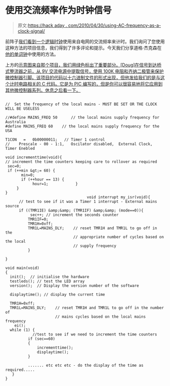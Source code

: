# 使用交流频率作为时钟信号

> 原文:[https://hack aday . com/2010/04/30/using-AC-frequency-as-a-clock-signal/](https://hackaday.com/2010/04/30/using-ac-frequency-as-a-clock-signal/)

前阵子[我们看到一个逻辑时钟](http://hackaday.com/2010/04/07/logic-clock-without-an-on-board-oscillator/)使用来自电网的交流频率来计时。我们询问了您使用这种方法的项目信息，我们得到了许多评论和提示。今天我们分享道格·杰克森在[他的单词钟](http://hackaday.com/2009/09/27/word-clock-tell-the-time-with-words/)中使用的方法。

上方的[示意图来自那个项目，我们用绿色标出了重要部分。[Doug]在信号到达桥式整流器之前，从 9V 交流电源中提取信号，使用 100K 电阻和齐纳二极管来保护微控制器引脚。该项目的代码以十六进制文件的形式出现，但他发给我们的是与这个计时电路相关的 C 代码。它是为 PIC 编写的，但是你可以很容易地将它应用到其他微控制器系列。休息之后看一下。](http://www.instructables.com/id/A-Word-Clock/step6/PCB-layout-Overlay-and-Schematic-files/)

```

//  Set the frequency of the local mains - MUST BE SET OR THE CLOCK WILL BE USELESS

//#define MAINS_FREQ 50      // the local mains supply frequency for Australia
#define MAINS_FREQ 60    // the local mains supply frequency for the USA

T1CON   =   0b00000011;   // Timer 1 control
//    Prescale - 00 - 1:1,   Oscilator disabled,  External Clock,  Timer Enebled

void incrementtime(void){
// increment the time counters keeping care to rollover as required
 sec=0;
 if (++min &gt;= 60) {
       min=0;
       if (++hour == 13) {
            hour=1;            }
     }
}
                                    void interrupt my_isr(void){
      // test to see if it was a Timer 1 interrupt - External mains source
      if ((TMR1IE) &amp;&amp; (TMR1IF) &amp;&amp; (mode==0)){
           sec++; // increment the seconds counter
          TMR1IF=0;
          TMR1H=0xff;
          TMR1L=MAINS_DLY;    // reset TMR1H and TMR1L to go off in the
                              // appropriate number of cycles based on the local
                              // supply frequency
          }

}

void main(void)
{
  init();  // initialise the hardware
  testleds(); // test the LED array
  version();  // Display the version number of the software

  displaytime(); // display the current time

  TMR1H=0xff;
  TMR1L=MAINS_DLY;    // reset TMR1H and TMR1L to go off in the number of
                      // mains cycles based on the local mains frequency
    ei();
  while (1) {
            //test to see if we need to increment the time counters
          if (sec==60)
          {
              incrementtime();
              displaytime();
          }

          ....... etc etc etc - do the display of the time as required.....
   }
}

```